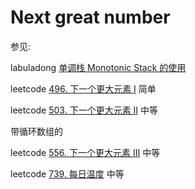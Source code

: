 # Next great number

参见:

labuladong [单调栈 Monotonic Stack 的使用](https://mp.weixin.qq.com/s/_b_QzXkL4e0y5241betVSg)

leetcode [496. 下一个更大元素 I](https://leetcode.cn/problems/next-greater-element-i/) 简单

leetcode [503. 下一个更大元素 II](https://leetcode.cn/problems/next-greater-element-ii/) 中等

带循环数组的

leetcode [556. 下一个更大元素 III](https://leetcode.cn/problems/next-greater-element-iii/) 中等

leetcode [739. 每日温度](https://leetcode.cn/problems/daily-temperatures/) 中等

